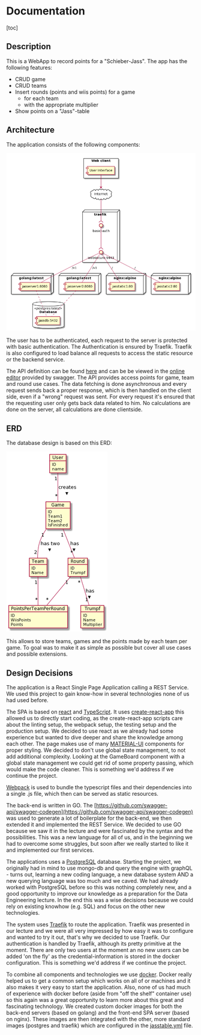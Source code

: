 # Documentation

[toc]

## Description

This is a WebApp to record points for a "Schieber-Jass". The app has the following features: 

* CRUD game
* CRUD teams
* Insert rounds (points and wiis points) for a game 
  * for each team 
  * with the appropriate multiplier
 * Show points on a "Jass"-table

## Architecture

The application consists of the following components:

![image-20200505115328400](./Docu.assets/image-20200505115328400.png)

The user has to be authenticated, each request to the server is protected with basic authentication. The Authentication is ensured by Traefik. Traefik is also configured to load balance all requests to access the static resource or the backend service. 

The API definition can be found [here](./swagger.yaml) and can be be viewed in the [online editor](https://editor.swagger.io) provided by swagger. The API provides access points for game, team and round use cases. The data fetching is done asynchronous and every request sends back a proper response, which is then handled on the client side, even if a  "wrong" request was sent.  For every request it's ensured that the requesting user only gets back data related to him. No calculations are done on the server, all calculations are done clientside.

## ERD

The database design is based on this ERD: 

![erd](./Docu.assets/erd.png)

This allows to store teams, games and the points made by each team per game. To goal was to make it as simple as possible but cover all use cases and possible extensions.

## Design Decisions

The application is a React Single Page Application calling a REST Service. We used this project to gain know-how in several technologies none of us had used before.  

The SPA is based on [react](https://reactjs.org/) and [TypeScript](https://www.typescriptlang.org/). It uses [create-react-app](https://github.com/facebook/create-react-app) this allowed us to directly start coding, as the create-react-app scripts care about the linting setup, the webpack setup, the testing setup and the production setup. We decided to use react as we already had some experience but wanted to dive deeper and share the knowledge among each other. The page makes use of many [MATERIAL-UI](https://material-ui.com/) components for proper styling. We decided to don't use global state management, to not add additional complexity. Looking at the GameBoard component with a global state management we could get rid of some property passing, which would make the code cleaner. This is something we'd address if we continue the project.

[Webpack](https://webpack.js.org/) is used to bundle the typescript files and their dependencies into a single .js file, which then can be served as static resources.

The back-end is written in GO. The [https://github.com/swagger-api/swagger-codegen](https://github.com/swagger-api/swagger-codegen) was used to generate a lot of  boilerplate for the back-end, we then extended it and implemented the REST Service. We decided to use GO because we saw it in the lecture and were fascinated by the syntax and the possibilities. This was a new language for all of us, and in the beginning we had to overcome some struggles, but soon after we really started to like it and implemented our first services. 

The applications uses a [PostgreSQL](https://www.postgresql.org/) database. Starting the project, we originally had in mind to use mongo-db and query the engine with graphQL - turns out, learning a new coding language, a new database system AND a new querying language was too much and we caved. We had already worked with PostgreSQL before so this was nothing completely new, and a good opportunity to improve our knowledge as a preparation for the Data Engineering lecture. In the end this was a wise decisions because we could rely on existing knowhow (e.g. SQL) and focus on the other new technologies.

The system uses [Traefik](https://docs.traefik.io/) to route the application. Traefik was presented in our lecture and we were all very impressed by how easy it was to configure and wanted to try it out, that's why we decided to use Traefik. Our authentication is handled by Traefik, although its pretty primitive at the moment. There are only two users at the moment an no new users can be added 'on the fly' as the credential-information is stored in the docker configuration. This is something we'd address if we continue the project.

To combine all components and technologies we use [docker](https://www.docker.com/). Docker really helped us to get a common setup which works on all of or machines and it also makes it very easy to start the application. Also, none of us had much of experience with docker before (aside from "off the shelf" container use) so this again was a great opportunity to learn more about this great and fascinating technology. We created custom docker images for both the back-end servers (based on golang) and the front-end SPA server (based on nginx). These images are then integrated with the other, more standard images (postgres and traefik) which are configured in the [jasstable.yml](./docker/jasstable.yml) file.
